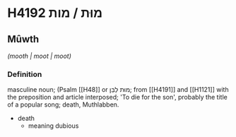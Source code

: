 # H4192 מוּת / מות

## Mûwth

_(mooth | moot | moot)_

### Definition

masculine noun; (Psalm [[H48]] or מוּת לַבֵּן; from [[H4191]] and [[H1121]] with the preposition and article interposed; 'To die for the son', probably the title of a popular song; death, Muthlabben.

- death
    - meaning dubious
